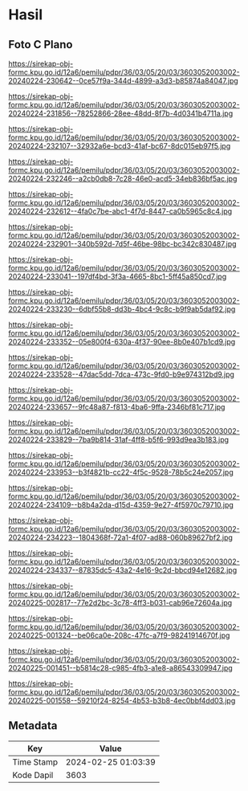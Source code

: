 # Hasil

## Foto C Plano

https://sirekap-obj-formc.kpu.go.id/12a6/pemilu/pdpr/36/03/05/20/03/3603052003002-20240224-230642--0ce57f9a-344d-4899-a3d3-b85874a84047.jpg

https://sirekap-obj-formc.kpu.go.id/12a6/pemilu/pdpr/36/03/05/20/03/3603052003002-20240224-231856--78252866-28ee-48dd-8f7b-4d0341b4711a.jpg

https://sirekap-obj-formc.kpu.go.id/12a6/pemilu/pdpr/36/03/05/20/03/3603052003002-20240224-232107--32932a6e-bcd3-41af-bc67-8dc015eb97f5.jpg

https://sirekap-obj-formc.kpu.go.id/12a6/pemilu/pdpr/36/03/05/20/03/3603052003002-20240224-232246--a2cb0db8-7c28-46e0-acd5-34eb836bf5ac.jpg

https://sirekap-obj-formc.kpu.go.id/12a6/pemilu/pdpr/36/03/05/20/03/3603052003002-20240224-232612--4fa0c7be-abc1-4f7d-8447-ca0b5965c8c4.jpg

https://sirekap-obj-formc.kpu.go.id/12a6/pemilu/pdpr/36/03/05/20/03/3603052003002-20240224-232901--340b592d-7d5f-46be-98bc-bc342c830487.jpg

https://sirekap-obj-formc.kpu.go.id/12a6/pemilu/pdpr/36/03/05/20/03/3603052003002-20240224-233041--197df4bd-3f3a-4665-8bc1-5ff45a850cd7.jpg

https://sirekap-obj-formc.kpu.go.id/12a6/pemilu/pdpr/36/03/05/20/03/3603052003002-20240224-233230--6dbf55b8-dd3b-4bc4-9c8c-b9f9ab5daf92.jpg

https://sirekap-obj-formc.kpu.go.id/12a6/pemilu/pdpr/36/03/05/20/03/3603052003002-20240224-233352--05e800f4-630a-4f37-90ee-8b0e407b1cd9.jpg

https://sirekap-obj-formc.kpu.go.id/12a6/pemilu/pdpr/36/03/05/20/03/3603052003002-20240224-233528--47dac5dd-7dca-473c-9fd0-b9e974312bd9.jpg

https://sirekap-obj-formc.kpu.go.id/12a6/pemilu/pdpr/36/03/05/20/03/3603052003002-20240224-233657--9fc48a87-f813-4ba6-9ffa-2346bf81c717.jpg

https://sirekap-obj-formc.kpu.go.id/12a6/pemilu/pdpr/36/03/05/20/03/3603052003002-20240224-233829--7ba9b814-31af-4ff8-b5f6-993d9ea3b183.jpg

https://sirekap-obj-formc.kpu.go.id/12a6/pemilu/pdpr/36/03/05/20/03/3603052003002-20240224-233953--b3f4821b-cc22-4f5c-9528-78b5c24e2057.jpg

https://sirekap-obj-formc.kpu.go.id/12a6/pemilu/pdpr/36/03/05/20/03/3603052003002-20240224-234109--b8b4a2da-d15d-4359-9e27-4f5970c79710.jpg

https://sirekap-obj-formc.kpu.go.id/12a6/pemilu/pdpr/36/03/05/20/03/3603052003002-20240224-234223--1804368f-72a1-4f07-ad88-060b89627bf2.jpg

https://sirekap-obj-formc.kpu.go.id/12a6/pemilu/pdpr/36/03/05/20/03/3603052003002-20240224-234337--87835dc5-43a2-4e16-9c2d-bbcd94e12682.jpg

https://sirekap-obj-formc.kpu.go.id/12a6/pemilu/pdpr/36/03/05/20/03/3603052003002-20240225-002817--77e2d2bc-3c78-4ff3-b031-cab96e72604a.jpg

https://sirekap-obj-formc.kpu.go.id/12a6/pemilu/pdpr/36/03/05/20/03/3603052003002-20240225-001324--be06ca0e-208c-47fc-a7f9-98241914670f.jpg

https://sirekap-obj-formc.kpu.go.id/12a6/pemilu/pdpr/36/03/05/20/03/3603052003002-20240225-001451--b5814c28-c985-4fb3-a1e8-a86543309947.jpg

https://sirekap-obj-formc.kpu.go.id/12a6/pemilu/pdpr/36/03/05/20/03/3603052003002-20240225-001558--59210f24-8254-4b53-b3b8-4ec0bbf4dd03.jpg


## Metadata

| Key        | Value               |
| ---------- | ------------------- |
| Time Stamp | 2024-02-25 01:03:39 |
| Kode Dapil | 3603                |




